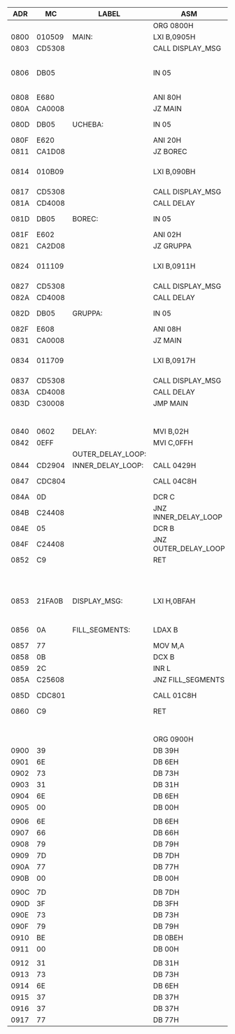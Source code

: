| ADR | MC | LABEL | ASM | COMMENT |
|------|----|-------|-------------|-|
|      |        |                   | ORG 0800H            |  |
| 0800 | 010509 | MAIN:             | LXI B,0905H          | DISPLAY "SURGU" |
| 0803 | CD5308 |                   | CALL DISPLAY_MSG     |  |
| 0806 |   DB05 |                   | IN 05                | CHECK FOR INTERRUPT REQUEST, IF THERE IS NO REQUEST, CONTINUE TO DISPLAY "SURGU" . |
| 0808 |   E680 |                   | ANI 80H              |  |
| 080A | CA0008 |                   | JZ MAIN              |  |
| 080D |   DB05 | UCHEBA:           | IN 05                | CHECKING INTERRUPTS ON IRQ #5 |
| 080F |   E620 |                   | ANI 20H              |  |
| 0811 | CA1D08 |                   | JZ BOREC             |  |
| 0814 | 010B09 |                   | LXI B,090BH          | IF THERE IS A REQUEST, DISPLAY "STUDY" FOR 3 SECONDS. |
| 0817 | CD5308 |                   | CALL DISPLAY_MSG     |  |
| 081A | CD4008 |                   | CALL DELAY           |  |
| 081D |   DB05 | BOREC:            | IN 05                | CHECKING INTERRUPTS ON IRQ #1 |
| 081F |   E602 |                   | ANI 02H              |  |
| 0821 | CA2D08 |                   | JZ GRUPPA            |  |
| 0824 | 011109 |                   | LXI B,0911H          | IF THERE IS A REQUEST, DISPLAY "FIGHTER" FOR 3 SECONDS |
| 0827 | CD5308 |                   | CALL DISPLAY_MSG     |  |
| 082A | CD4008 |                   | CALL DELAY           |  |
| 082D |   DB05 | GRUPPA:           | IN 05                | CHECKING INTERRUPTS ON IRQ #3. |
| 082F |   E608 |                   | ANI 08H              |  |
| 0831 | CA0008 |                   | JZ MAIN              |  |
| 0834 | 011709 |                   | LXI B,0917H          | IF THERE IS A REQUEST, DISPLAY "GROUP" FOR 3 SECONDS |
| 0837 | CD5308 |                   | CALL DISPLAY_MSG     |  |
| 083A | CD4008 |                   | CALL DELAY           |  |
| 083D | C30008 |                   | JMP MAIN             | RETURN TO CYCLE |
|      |        |                   |                      |  |
|      |        |                   |                      | ;;;;;;;;;;;;;;;;;;;;;;;;;;;;;;;;;;;;;;;;;;;;;;;;; |
|      |        |                   |                      |  |
| 0840 |   0602 | DELAY:            | MVI B,02H            | COUNTER INITIALIZATION |
| 0842 |   0EFF |                   | MVI C,0FFH           |  |
|      |        | OUTER_DELAY_LOOP: |                      |  |
| 0844 | CD2904 | INNER_DELAY_LOOP: | CALL 0429H           | CALL "1MS DELAY" |
| 0847 | CDC804 |                   | CALL 04C8H           | CALL "SINGLE DISPLAY SCAN" |
| 084A |     0D |                   | DCR C                | COUNTER DECREMENT |
| 084B | C24408 |                   | JNZ INNER_DELAY_LOOP | CONTINUE CYCLE |
| 084E |     05 |                   | DCR B                | COUNTER DECREMENT |
| 084F | C24408 |                   | JNZ OUTER_DELAY_LOOP | CONTINUE CYCLE |
| 0852 |     C9 |                   | RET                  | RETURN |
|      |        |                   |                      |  |
|      |        |                   |                      | ;;;;;;;;;;;;;;;;;;;;;;;;;;;;;;;;;;;;;;;;;;;;;;;;; |
|      |        |                   |                      |  |
| 0853 | 21FA0B | DISPLAY_MSG:      | LXI H,0BFAH          | INITIALIZATION OF THE BUFFER POINTER OF THE "DISPLAY SCAN" SUBROUTINE |
| 0856 |     0A | FILL_SEGMENTS:    | LDAX B               | COPYING FROM [BC-5, BC] TO 0BFA-0BFF |
| 0857 |     77 |                   | MOV M,A              |  |
| 0858 |     0B |                   | DCX B                |  |
| 0859 |     2C |                   | INR L                |  |
| 085A | C25608 |                   | JNZ FILL_SEGMENTS    |  |
| 085D | CDC801 |                   | CALL 01C8H           | CALL "SINGLE DISPLAY SCAN" SUBROUTINE |
| 0860 |     C9 |                   | RET                  | RETURN |
|      |        |                   |                      |  |
|      |        |                   |                      | ;;;;;;;;;;;;;;;;;;;;;;;;;;;;;;;;;;;;;;;;;;;;;;;;; |
|      |        |                   |                      |  |
|      |        |                   | ORG 0900H            |  |
| 0900 |     39 |                   | DB 39H               | SURGU |
| 0901 |     6E |                   | DB 6EH               |  |
| 0902 |     73 |                   | DB 73H               |  |
| 0903 |     31 |                   | DB 31H               |  |
| 0904 |     6E |                   | DB 6EH               |  |
| 0905 |     00 |                   | DB 00H               |  |
|      |        |                   |                      |  |
| 0906 |     6E |                   | DB 6EH               | УЧЕБА |
| 0907 |     66 |                   | DB 66H               |  |
| 0908 |     79 |                   | DB 79H               |  |
| 0909 |     7D |                   | DB 7DH               |  |
| 090A |     77 |                   | DB 77H               |  |
| 090B |     00 |                   | DB 00H               |  |
|      |        |                   |                      |  |
| 090C |     7D |                   | DB 7DH               | БОРЕЦ |
| 090D |     3F |                   | DB 3FH               |  |
| 090E |     73 |                   | DB 73H               |  |
| 090F |     79 |                   | DB 79H               |  |
| 0910 |     BE |                   | DB 0BEH              |  |
| 0911 |     00 |                   | DB 00H               |  |
|      |        |                   |                      |  |
| 0912 |     31 |                   | DB 31H               | ГРУППА |
| 0913 |     73 |                   | DB 73H               |  |
| 0914 |     6E |                   | DB 6EH               |  |
| 0915 |     37 |                   | DB 37H               |  |
| 0916 |     37 |                   | DB 37H               |  |
| 0917 |     77 |                   | DB 77H               |  |
